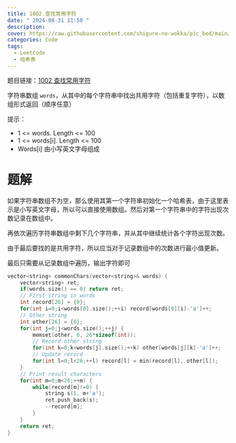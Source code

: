 ```yaml
---
title: 1002.查找常用字符
date: " 2024-08-31 11:50 "
description: 
cover: https://raw.githubusercontent.com/shigure-no-wokka/pic_bed/main/imgs/family_code.jpg
categories: Code
tags:
  - LeetCode
  - 哈希表
---
```


题目链接：[1002 查找常用字符](https://leetcode.cn/problems/find-common-characters/description/)

字符串数组 `words`，从其中的每个字符串中找出共用字符（包括重复字符），以数组形式返回（顺序任意）

提示：
- 1 <= words. Length <= 100
- 1 <= words[i]. Length <= 100
- Words[i] 由小写英文字母组成

<!--more-->

# 题解

如果字符串数组不为空，那么使用其第一个字符串初始化一个哈希表，由于这里表示是小写英文字母，所以可以直接使用数组。然后对第一个字符串中的字符出现次数记录在数组中。

再依次遍历字符串数组中剩下几个字符串，并从其中继续统计各个字符出现次数。

由于最后要找的是共用字符，所以应当对于记录数组中的次数进行最小值更新。

最后只需要从记录数组中遍历，输出字符即可

```cpp
vector<string> commonChars(vector<string>& words) {
    vector<string> ret;
    if(words.size() == 0) return ret;
    // First string in words
    int record[26] = {0};
    for(int i=0;i<words[0].size();++i) record[words[0][i]-'a']++;
    // Other string
    int other[26] = {0};
    for(int j=0;j<words.size();++j) {
        memset(other, 0, 26*sizeof(int));
        // Record other string
        for(int k=0;k<words[j].size();++k) other[words[j][k]-'a']++;
        // Update record
        for(int l=0;l<26;++l) record[l] = min(record[l], other[l]);
    }
    // Print result characters
    for(int m=0;m<26;++m) {
        while(record[m]!=0) {
            string s(1, m+'a');
            ret.push_back(s);
            --record[m];
        }
    }
    return ret;
}
```



